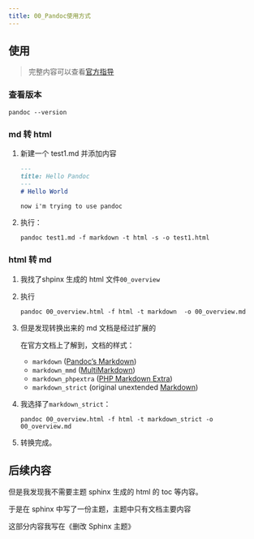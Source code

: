 ```yaml
---
title: 00_Pandoc使用方式
---
```

## 使用

> 完整内容可以查看[官方指导](https://pandoc.org/MANUAL.html)

### 查看版本

```
pandoc --version
```

### md 转 html

1. 新建一个 test1.md 并添加内容

   ```md
   ---
   title: Hello Pandoc
   ---
   # Hello World

   now i'm trying to use pandoc

   ```

2. 执行：

   ```
   pandoc test1.md -f markdown -t html -s -o test1.html
   ```

### html 转 md

1. 我找了shpinx 生成的 html 文件`00_overview`

2. 执行

   ```
   pandoc 00_overview.html -f html -t markdown  -o 00_overview.md
   ```

3. 但是发现转换出来的 md 文档是经过扩展的

   在官方文档上了解到，文档的样式：

   - `markdown` ([Pandoc’s Markdown](https://pandoc.org/MANUAL.html#pandocs-markdown))
   - `markdown_mmd` ([MultiMarkdown](https://fletcherpenney.net/multimarkdown/))
   - `markdown_phpextra` ([PHP Markdown Extra](https://michelf.ca/projects/php-markdown/extra/))
   - `markdown_strict` (original unextended [Markdown](https://daringfireball.net/projects/markdown/))

4. 我选择了`markdown_strict`：

   ```
   pandoc 00_overview.html -f html -t markdown_strict -o 00_overview.md
   ```

5. 转换完成。

## 后续内容

但是我发现我不需要主题 sphinx 生成的 html 的 toc 等内容。

于是在 sphinx 中写了一份主题，主题中只有文档主要内容

这部分内容我写在《删改 Sphinx 主题》
